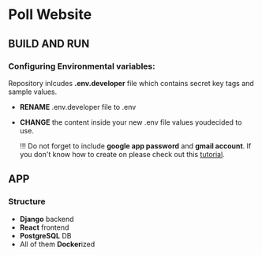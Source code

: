 # Poll Website
## BUILD AND RUN
### Configuring Environmental variables:
Repository inlcudes **.env.developer** file which contains secret key tags and sample values.
* **RENAME** .env.developer file to .env
* **CHANGE** the content inside your new .env file values youdecided to use.
  
  !!! Do not forget to include **google app password** and **gmail account**.
  If you don't know how to create on please check out this [tutorial](https://www.hostpapa.com/knowledgebase/how-to-create-and-use-google-app-passwords/).
  
## APP
### Structure
  - **Django** backend
  - **React** frontend
  - **PostgreSQL** DB
  - All of them **Docker**ized
